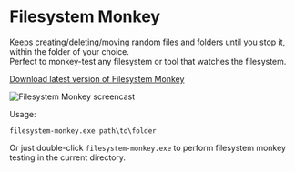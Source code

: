 # Filesystem Monkey

Keeps creating/deleting/moving random files and folders until you stop it, within the folder of your choice.  
Perfect to monkey-test any filesystem or tool that watches the filesystem.

[Download latest version of Filesystem Monkey](https://github.com/nicolas-raoul/filesystem-monkey/releases/download/v1.2/filesystem-monkey.exe)

![Filesystem Monkey screencast](http://i.stack.imgur.com/XdnV5.gif)

Usage:
```
filesystem-monkey.exe path\to\folder
````

Or just double-click `filesystem-monkey.exe` to perform filesystem monkey testing in the current directory.

